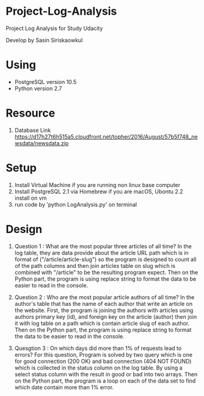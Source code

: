 # Project-Log-Analysis
Project Log Analysis for Study Udacity 

Develop by Sasin Siriskaowkul

# Using 
- PostgreSQL version 10.5
- Python version 2.7

# Resource 
1. Database Link
https://d17h27t6h515a5.cloudfront.net/topher/2016/August/57b5f748_newsdata/newsdata.zip

# Setup
1. Install Virtual Machine if you are running non linux base computer
2. Install PostgreSQL 
  2.1 via Homebrew if you are macOS, Ubontu
  2.2 install on vm
3. run code by 'python LogAnalysis.py' on terminal 

# Design

1. Question 1 : What are the most popular three articles of all time?
   In the log table, they are data provide about the article URL path which is in format of ("/article/article-slug") so the program is designed to count all of the path columns and then join articles table on slug which is combined with "/article" to be the resulting program expect. Then on the Python part, the program is using replace string to format the data to be easier to read in the console.
   
2. Question 2 : Who are the most popular article authors of all time? 
  In the author's table that has the name of each author that write an article on the website. First, the program is joining the authors with articles using authors primary key (id), and foreign key on the article (author) then join it with log table on a path which is contain article slug of each author. Then on the Python part, the program is using replace string to format the data to be easier to read in the console.
  
3. Quesgtion 3 : On which days did more than 1% of requests lead to errors?
  For this question, Program is solved by two query which is one for good connection (200 OK) and bad connection (404 NOT FOUND) which is collected in the status column on the log table. By using a select status column with the result in good or bad into two arrays. Then on the Python part, the program is a loop on each of the data set to find which date contain more than 1% error.
